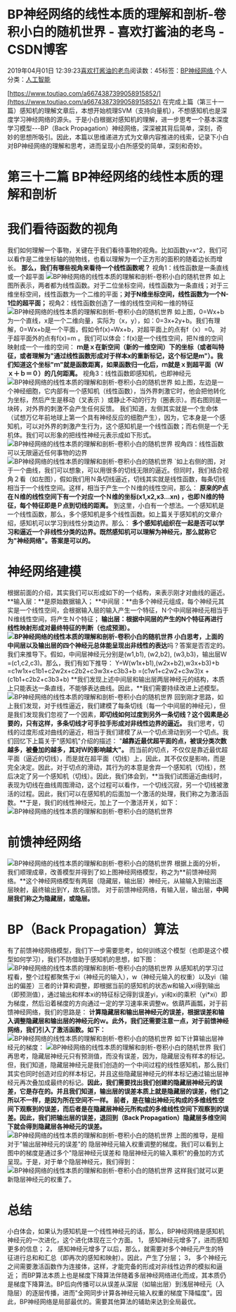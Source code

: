 
# BP神经网络的线性本质的理解和剖析-卷积小白的随机世界 - 喜欢打酱油的老鸟 - CSDN博客


2019年04月01日 12:39:23[喜欢打酱油的老鸟](https://me.csdn.net/weixin_42137700)阅读数：45标签：[BP神经网络																](https://so.csdn.net/so/search/s.do?q=BP神经网络&t=blog)个人分类：[人工智能																](https://blog.csdn.net/weixin_42137700/article/category/7820233)


[https://www.toutiao.com/a6674387399058915852/](https://www.toutiao.com/a6674387399058915852/)
在完成上篇（第三十一篇）感知机的理解文章后，本想开始梳理SVM（支持向量机），不想感知机也是深度学习神经网络的源头。于是小白根据对感知机的理解，进一步思考一个基本深度学习模型---BP（Back Propagation）神经网络，深深被其背后简单，深刻，奇妙的思想所吸引。因此，本篇以思维递进方式为文章内容推进的线索，记录下小白对BP神经网络的理解和思考，进而呈现小白所感受的简单，深刻和奇妙。
# 第三十二篇 BP神经网络的线性本质的理解和剖析
# 我们看待函数的视角
我们如何理解一个事物，关键在于我们看待事物的视角。比如函数y=x^2，我们可以看作是二维坐标轴的抛物线，也看以理解为一个正方形的面积的随着边长而增长。
**那么，我们有哪些视角来看待一个线性函数呢？**
视角1：线性函数是一条直线或一个超平面
![BP神经网络的线性本质的理解和剖析-卷积小白的随机世界](http://p1.pstatp.com/large/pgc-image/6d474536ff3d4b1fba0cbfc85968ff6f)
如上图所表示，两者都为线性函数。对于二位坐标空间，线性函数为一条直线；对于三维坐标空间，线性函数为一个二维的平面；**对于N维坐标空间，线性函数为一个N-1位的超平面；**
视角2：线性函数创造了一维的线性空间和一维的特征
![BP神经网络的线性本质的理解和剖析-卷积小白的随机世界](http://p1.pstatp.com/large/pgc-image/1d1db1af712144b9a16496dd4089ccd4)
如上图，0=Wx+b为一个直线，x是一个二维向量，实际为（x，y），如：0=3x+2y+b。我们有理解，0=Wx+b是一个平面，假如令f(x)=Wx+b，对超平面上的点有f（x）=0。
对于超平面外的点有f(x)=m 。我们可以体会：f(x)是一个线性空间，把Ｎ维的空间映射成一个一维的空间：
**ｍ是ｘ在新空间（新的一维空间）下的坐标（或者叫特征，或者理解为"通过线性函数形成对于样本x的重新标记，这个标记是m"）。我们知道这个坐标"ｍ"就是函数距离，如果函数归一化后，ｍ就是ｘ到超平面（Ｗｘ＋ｂ＝０）的几何距离。**
视角3：线性函数即感知机，也即神经元
![BP神经网络的线性本质的理解和剖析-卷积小白的随机世界](http://p1.pstatp.com/large/pgc-image/e8d2eff869484c3f9711b485f06c9988)
如上图，左边是一个神经细胞，它内部有一个感知机（线性函数），当外界刺激它时，他会把他转化为坐标，然后产生是移动（叉表示 ）或静止不动的行为（圈表示）。而右图则是一块砖，对外界的刺激不会产生任何反馈。
我们知道，左侧其实就是一个生命体（试想万亿年前地球上第一个具有神经反应的细胞产生），因为，它本身是一个感知机，可以对外界的刺激产生行为，这个感知机是一个线性函数；而右侧是一个无机体。我们可以形象的把线性神经元表示成如下形式。
![BP神经网络的线性本质的理解和剖析-卷积小白的随机世界](http://p3.pstatp.com/large/pgc-image/92fe692bd5e14dcea68a549477b2ae63)
视角四：线性函数可以无限逼近任何事物的边界
![BP神经网络的线性本质的理解和剖析-卷积小白的随机世界](http://p3.pstatp.com/large/pgc-image/40a00a2c6db1435888cce195f4f99d80)
`如上右侧的图，对于一个曲线，我们可以想象，可以用很多的切线无限的逼近。但同时，我们结合视角２看（如左图），假如我们用Ｎ条切线逼近，切线其实就是线性函数，每条切线相当于一个线性空间。这样，相当于产生一个Ｎ维的线性空间，那么：
**原来的P点在Ｎ维的线性空间下有一个对应一个Ｎ维的坐标(x1,x2,x3…xn) ，也即Ｎ维的特征，每个特征即是Ｐ点到切线的距离。**
到这里，小白有一个想法。一个感知机是一个线性函数，那么，多个感知机是多个线性函数。如上篇关于感知机的文章介绍，感知机可以学习到线性分类边界。那么：
**多个感知机组织在一起是否可以学习和逼近一个非线性分类的边界。既然感知机可以理解为神经元，那么就称它为"神经网络"。答案是可以的。**
# 神经网络建模
根据前面的介绍，其实我们可以形成如下的一个结构，来表示刚才对曲线的逼近。
**输入层：**是原始数据输入；
**中间层：**由多个神经元组成，每个神经元其实是一个线性空间，会根据输入层的输入产生一个特征，Ｎ个中间层神经元相当于Ｎ维线性空间，将产生Ｎ个特征；
**输出层：**根据中间层的产生的N个特征再进行线性映射形成对最终特征的判断（也成预测）。
![BP神经网络的线性本质的理解和剖析-卷积小白的随机世界](http://p1.pstatp.com/large/pgc-image/244f317a453f4f5abe63ca635ca5d568)
小白思考，上面的中间层以及输出层的四个神经元总体能呈现出**非线性的表达**吗？答案是否否定的。我们来推导下。假如，中间层神经元分别是(w1,b1), (w2,b2), (w3,b3)，输出层Ｗ=(c1,c2,c3)。那么，我们有如下推导：
Y=W(w1x+b1),(w2x+b2),w3x+b3)+b
=c1w1x+c1b1+c2w2x+c2b2+c3w3x+c3b3+b
=(c1w1+c2w2+c3w3)x + (c1b1+c2b2+c3b3+b)
**我们发现上述中间层和输出层两层神经元的结构，本质上只能表达一条直线，不能够表达曲线。因此，**我们需要持续改进上述模型。
![BP神经网络的线性本质的理解和剖析-卷积小白的随机世界](http://p1.pstatp.com/large/pgc-image/4d1c7bad21f948ab9b9a2378b3187c6b)
回到刚才思路，如上我们发现，对于线性逼近，我们建模了每条切线（每一个中间层的神经元），但是我们发现我们忽视了一个因素，**即切线如何过度到另外一条切线？这个因素是必要的，只有这样，多条切线才可手拉手形成对非线性边界的逼近。**
我们思考，切线的过度形成对曲线的逼近，相当于我们建模了从一个切点滑动到另一个切点。我们回忆下上篇关于"感知机"介绍的描述：
"**越靠近最优超平面的点，被误分类次数越多，被叠加的越多，其对Ｗ的影响越大"。**
而当前的切点，不仅仅是靠近最优超平面（逼近的切线），而是就在超平面（切线）上，因此，其不仅仅是影响，而是完全决定。因此，对于切点的滑动，其行为的本意是舍弃一个感知机（切线），然后决定了另一个感知机（切线）。因此，我们体会到，**当我们试图逼近曲线时，表现为切线在曲线周围滑动，这个过程可以看作，一个切线沉寂，另一个切线被激活的过程。因此，我们可以在感知机的后面加一个激活的处理，我们称之为激活函数。**于是，我们的线性神经元，加上了一个激活开关，如下：
![BP神经网络的线性本质的理解和剖析-卷积小白的随机世界](http://p3.pstatp.com/large/pgc-image/af5eac45201f4161ba4c09e72235f45f)

# 前馈神经网络
![BP神经网络的线性本质的理解和剖析-卷积小白的随机世界](http://p1.pstatp.com/large/pgc-image/1b84c81229db4d76ba86d7a4f6bdff80)
根据上面的分析，我们顺理成章，改善模型并得到了如上图神经网络模型，称之为**前馈神经网络。**这个神经网络模型有两层（隐藏层，输出层）神经元，从输输入到输出逐层映射，最终输出到Y，故名前馈。
对于前馈神经网络，有输入层，输出层，**中间层我们称之为隐藏层，或隐层。**
# BP（Back Propagation）算法
有了前馈神经网络模型，我们下一步需要思考，如何训练这个模型（也即是这个模型如何学习），我们不防借助于感知机的思想，如下图：
![BP神经网络的线性本质的理解和剖析-卷积小白的随机世界](http://p1.pstatp.com/large/pgc-image/dbed8c0edb1045099fd666fc6e612305)
从感知机的学习过程看，整个过程都聚焦于xi（神经元的输入），w（神经元输入的权重）以及yi（输出的偏差）三者的计算和调整，即根据当前的感知机的状态w和输入xi得到输出（即预测值），通过输出和样本xi的特征标记得到误差yi，yi和xi的乘积（yi*xi）即为梯度，然后沿着梯度的方向通过一定的学习速率来调整w。依葫芦画瓢，对于前馈神经网络，我们的思路是：
**计算隐藏层和输出层神经元的误差，根据误差和输入调整隐藏层和输出层的神经元的ｗ。此外，我们还需要注意一点，对于前馈神经网络，我们引入了激活函数。如下：**
![BP神经网络的线性本质的理解和剖析-卷积小白的随机世界](http://p1.pstatp.com/large/pgc-image/b9bf07daf805464e964c3ceff865d831)
如下计算输出层神经元的梯度：
![BP神经网络的线性本质的理解和剖析-卷积小白的随机世界](http://p3.pstatp.com/large/pgc-image/d99ba2815d3941998a9079b80e2988de)
我们再思考，隐藏层神经元只有预测值，而没有误差，因为，隐藏层没有样本的标记。但，我们知道，隐藏层神经元是我们创造的一个中间过程的线性感知机，那么我们其实也同时创造对应的样本标记，并且这些隐藏层神经元的样本标记通过输出层神经元再次叠加成最终的标记。**因此，我们需要找出我们创建的隐藏层神经元的误差，它是存在的。并且我们知道，输出层的误差本质上就是隐藏层的误差，他们之所以不一样，是因为所在空间不一样。**
**前者，是在输出神经元构成的多维线性空间下观察到的误差，而后者是在隐藏层神经元所构成的多维线性空间下观察到的误差。因此，我们把输出层的误差，退回到（Back Propagation）隐藏层多维空间下就会得到隐藏层各神经元的误差。**
![BP神经网络的线性本质的理解和剖析-卷积小白的随机世界](http://p3.pstatp.com/large/pgc-image/a43f2c0664bf4748b8ec8681bca8b7b6)
上图的推导，是相对于"输出层神经元的误差"的 隐层神经元输入权重调整的梯度。我们可以看到上图中的梯度是通过多个"隐层神经元误差和 隐层神经元的输入乘积"的叠加的方式呈现。于是，对于单个隐层神经元，我们得到：
![BP神经网络的线性本质的理解和剖析-卷积小白的随机世界](http://p9.pstatp.com/large/pgc-image/d350178c0a8947b6b87d8e3702c9eeeb)
这样我们就可以更新隐层神经元的权重了。
# 总结
小白体会，如果认为感知机是一个线性神经元的话，那么，BP神经网络是感知机神经元的一次进化，这个进化体现在三个方面。
1， 感知神经元增多了，进而感知更多的信息；
2， 感知神经元增多了以后，那么，就需要对多个神经元产生的特征进行总和和汇总（即再次的感知和映射）。因此，产生了分层；
3， 多个神经元之间需要激活函数作为连接体，这样，才能完备的形成对非线性边界的模拟和逼近；
而BP算法本质上也是梯度下降算法伴随着多层神经网络进化而成，其本质仍是梯度下降算法。BP后向传播可以从误差从深层（如输出层）到浅层神经元（入隐层）的逐层传播，进而"全网同步计算各神经元输入权重的梯度下降幅度"。因此，BP神经网络是局部最优的。需要其他算法的辅助来达到全局最优。

